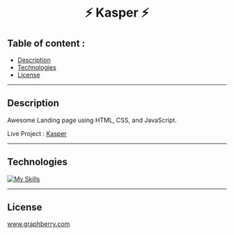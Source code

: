 <h1 align="center">⚡ Kasper ⚡</h1>

## Table of content : 

*  [Description](#description)
*  [Technologies](#technologies)
*  [License](#license)

<hr>

## Description
Awesome Landing page using HTML, CSS, and JavaScript.

Live Project :
<a href="https://ahmed-abohmaid.github.io/Kasper/kasper.html" alt="Kasper">Kasper</a>

<hr>

## Technologies 

[![My Skills](https://skillicons.dev/icons?i=css,html,js,&perline=10)](https://skillicons.dev)

<hr>

## License
www.graphberry.com
